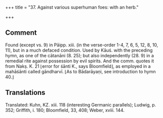 +++
title = "37. Against various superhuman foes: with an herb."

+++
## Comment
Found (except vs. 9) in Pāipp. xiii. (in the verse-order 1-4, 7, 6, 5, 12, 8, 10, 11), but in a much defaced condition. Used by Kāuś. with the preceding hymn, as one of the cātanāni (8. 25); but also independently (28. 9) in a remedial rite against possession by evil spirits. And the comm. quotes it from Nakṣ. K. 21 ⌊error for śānti K., says Bloomfield⌋, as employed in a mahāśānti called gāndharvī. ⌊As to Bādarāyaṇi, see introduction to hymn 40.⌋


## Translations
Translated: Kuhn, KZ. xiii. 118 (interesting Germanic parallels); Ludwig, p. 352; Griffith, i. 180; Bloomfield, 33, 408; Weber, xviii. 144.
